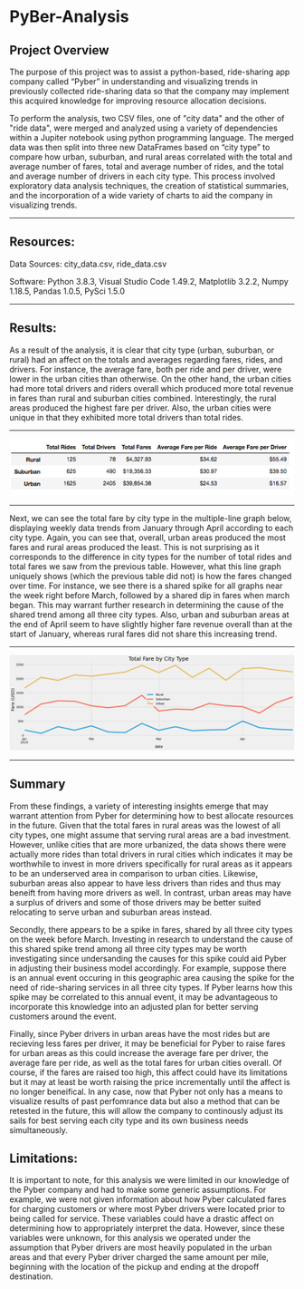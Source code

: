# PyBer-Analysis

## Project Overview

The purpose of this project was to assist a python-based, ride-sharing app company called “Pyber” in understanding and visualizing trends in previously collected ride-sharing data so that the company may implement this acquired knowledge for improving resource allocation decisions.

To perform the analysis, two CSV files, one of "city data" and the other of "ride data", were merged and analyzed using a variety of dependencies within a Jupiter notebook using python programming language.  The merged data was then split into three new DataFrames based on “city type” to compare how urban, suburban, and rural areas correlated with the total and average number of fares, total and average number of rides, and the total and average number of drivers in each city type.  This process involved exploratory data analysis techniques, the creation of statistical summaries, and the incorporation of a wide variety of charts to aid the company in visualizing trends.

---------------------------------------------
## Resources:
Data Sources: city_data.csv, ride_data.csv

Software: Python 3.8.3, Visual Studio Code 1.49.2, 
Matplotlib 3.2.2, Numpy 1.18.5, Pandas 1.0.5, PySci 1.5.0

---------------------------------------------

## Results:

As a result of the analysis, it is clear that city type (urban, suburban, or rural) had an affect on the totals and averages regarding fares, rides, and drivers.  For instance, the average fare, both per ride and per driver, were lower in the urban cities than otherwise.  On the other hand, the urban cities had more total drivers and riders overall which produced more total revenue in fares than rural and suburban cities combined.  Interestingly, the rural areas produced the highest fare per driver.  Also, the urban cities were unique in that they exhibited more total drivers than total rides.

-----------------------------------------------

![](analysis/summary_df.png)

----------------------------------------------

Next, we can see the total fare by city type in the multiple-line graph below, displaying weekly data trends from January through April according to each city type.  Again, you can see that, overall, urban areas produced the most fares and rural areas produced the least.  This is not surprising as it corresponds to the difference in city types for the number of total rides and total fares we saw from the previous table.  However, what this line graph uniquely shows (which the previous table did not) is how the fares changed over time.  For instance, we see there is a shared spike for all graphs near the week right before March, followed by a shared dip in fares when march began.  This may warrant further research in determining the cause of the shared trend among all three city types.  Also, urban and suburban areas at the end of April seem to have slightly higher fare revenue overall than at the start of January, whereas rural fares did not share this increasing trend. 

------------------------------------

![](analysis/ChallengeGraph.png)

-----------------------------------

## Summary

From these findings, a variety of interesting insights emerge that may warrant attention from Pyber for determining how to best allocate resources in the future.  Given that the total fares in rural areas was the lowest of all city types, one might assume that serving rural areas are a bad investment.  However, unlike cities that are more urbanized, the data shows there were actually more rides than total drivers in rural cities which indicates it may be worthwhile to invest in more drivers specifically for rural areas as it appears to be an underserved area in comparison to urban cities.  Likewise, suburban areas also appear to have less drivers than rides and thus may beneift from having more drivers as well.  In contrast, urban areas may have a surplus of drivers and some of those drivers may be better suited relocating to serve urban and suburban areas instead.

Secondly, there appears to be a spike in fares, shared by all three city types on the week before March.  Investing in research to understand the cause of this shared spike trend among all three city types may be worth investigating since undersanding the causes for this spike could aid Pyber in adjusting their business model accordingly.  For example, suppose there is an annual event occuring in this geographic area causing the spike for the need of ride-sharing services in all three city types.  If Pyber learns how this spike may be correlated to this annual event, it may be advantageous to incorporate this knowledge into an adjusted plan for better serving customers around the event.

Finally, since Pyber drivers in urban areas have the most rides but are recieving less fares per driver, it may be beneficial for Pyber to raise fares for urban areas as this could increase the average fare per driver, the average fare per ride, as well as the total fares for urban cities overall.  Of course, if the fares are raised too high, this affect could have its limitations but it may at least be worth raising the price incrementally until the affect is no longer beneifical.  In any case, now that Pyber not only has a means to visualize results of past perfomrance data but also a method that can be retested in the future, this will allow the company to continously adjust its sails for best serving each city type and its own business needs simultaneously.

## Limitations:

It is important to note, for this analysis we were limited in our knowledge of the Pyber company and had to make some generic assumptions.  For example, we were not given information about how Pyber calculated fares for charging customers or where most Pyber drivers were located prior to being called for service.  These variables could have a drastic affect on determining how to appropriately interpret the data.  However, since these variables were unknown, for this analysis we operated under the assumption that Pyber drivers are most heavily populated in the urban areas and that every Pyber driver charged the same amount per mile, beginning with the location of the pickup and ending at the dropoff destination.